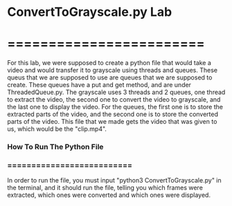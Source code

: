 # ConvertToGrayscale.py Lab
# ========================

For this lab, we were supposed to create a python file that would take a
video and would transfer it to grayscale using threads and queues. These
queus that we are supposed to use are queues that we are supposed to create.
These queues have a put and get method, and are under ThreadedQueue.py. The
grayscale uses 3 threads and 2 queues, one thread to extract the video, the
second one to convert the video to grayscale, and the last one to display
the video. For the queues, the first one is to store the extracted parts of
the video, and the second one is to store the converted parts of the video.
This file that we made gets the video that was given to us, which would be
the "clip.mp4".

### How To Run The Python File
### ==========================

In order to run the file, you must input "python3 ConvertToGrayscale.py" in
the terminal, and it should run the file, telling you which frames were
extracted, which ones were converted and which ones were displayed.
